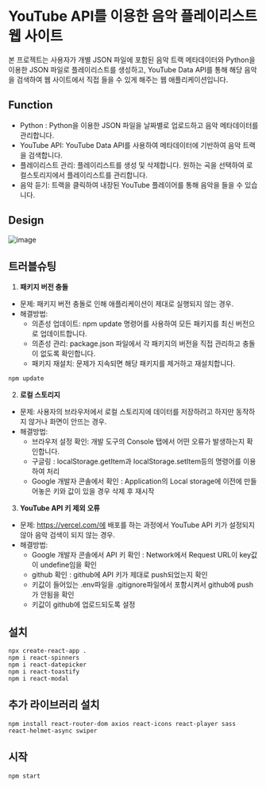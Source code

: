 # YouTube API를 이용한 음악 플레이리스트 웹 사이트

본 프로젝트는 사용자가 개별 JSON 파일에 포함된 음악 트랙 메타데이터와 Python을 이용한 JSON 파일로 플레이리스트를 생성하고, YouTube Data API를 통해 해당 음악을 검색하여 웹 사이트에서 직접 들을 수 있게 해주는 웹 애플리케이션입니다.

## Function

* Python : Python을 이용한 JSON 파일을 날짜별로 업로드하고 음악 메타데이터를 관리합니다.
* YouTube API: YouTube Data API를 사용하여 메타데이터에 기반하여 음악 트랙을 검색합니다.
* 플레이리스트 관리: 플레이리스트를 생성 및 삭제합니다. 원하는 곡을 선택하여 로컬스토리지에서 플레이리스트를 관리합니다.
* 음악 듣기: 트랙을 클릭하여 내장된 YouTube 플레이어를 통해 음악을 들을 수 있습니다.

## Design

![image](https://github.com/gnlgk/Music-youtube/assets/161431748/edac1f56-98c3-424c-848c-a0d9291cb6c7)

## 트러블슈팅

1. **패키지 버전 충돌**

* 문제: 패키지 버전 충돌로 인해 애플리케이션이 제대로 실행되지 않는 경우.
* 해결방법: 
    - 의존성 업데이트: npm update 명령어를 사용하여 모든 패키지를 최신 버전으로 업데이트합니다.
    - 의존성 관리: package.json 파일에서 각 패키지의 버전을 직접 관리하고 충돌이 없도록 확인합니다.
    - 패키지 재설치: 문제가 지속되면 해당 패키지를 제거하고 재설치합니다.

````bash
npm update
````

2. **로컬 스토리지**

* 문제: 사용자의 브라우저에서 로컬 스토리지에 데이터를 저장하려고 하지만 동작하지 않거나 화면이 안뜨는 경우.
* 해결방법:
    - 브라우저 설정 확인: 개발 도구의 Console 탭에서 어떤 오류가 발생하는지 확인합니다.
    - 구글링 : localStorage.getItem과 localStorage.setItem등의 명령어를 이용하여 처리
    - Google 개발자 콘솔에서 확인 : Application의 Local storage에 이전에 만들어놓은 키와 값이 있을 경우 삭제 후 재시작

3. **YouTube API 키 제외 오류**

* 문제: https://vercel.com/에 배포를 하는 과정에서 YouTube API 키가 설정되지 않아 음악 검색이 되지 않는 경우.
* 해결방법: 
    - Google 개발자 콘솔에서 API 키 확인 : Network에서 Request URL이 key값이 undefine임을 확인
    - github 확인 : github에 API 키가 제대로 push되었는지 확인
    - 키값이 들어있는 .env파일을 .gitignore파일에서 포함시켜서 github에 push가 안됨을 확인
    - 키값이 github에 업로드되도록 설정

## 설치

```
npx create-react-app .
npm i react-spinners
npm i react-datepicker
npm i react-toastify
npm i react-modal
```

## 추가 라이브러리 설치

```
npm install react-router-dom axios react-icons react-player sass react-helmet-async swiper
```

## 시작

```
npm start
```

